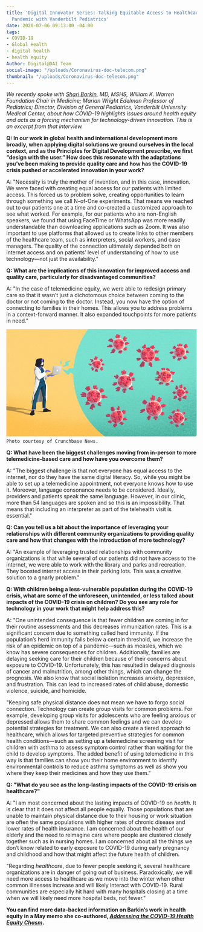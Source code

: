 ```yaml
---
title: 'Digital Innovator Series: Talking Equitable Access to Healthcare During COVID-19
  Pandemic with Vanderbilt Pediatrics'
date: 2020-07-06 09:13:00 -04:00
tags:
- COVID-19
- Global Health
- digital health
- health equity
Author: Digital@DAI Team
social-image: "/uploads/Coronavirus-doc-telecom.png"
thumbnail: "/uploads/Coronavirus-doc-telecom.png"
---
```


*We recently spoke with [Shari Barkin](https://www.childrenshospitalvanderbilt.org/doctors/barkin-shari), MD, MSHS, William K. Warren Foundation Chair in Medicine; Marian Wright Edelman Professor of Pediatrics; Director, Division of General Pediatrics, Vanderbilt University Medical Center, about how COVID-19 highlights issues around health equity and acts as a forcing mechanism for technology-driven innovation. This is an excerpt from that interview.*

<!--more-->

**Q: In our work in global health and international development more broadly, when applying digital solutions we ground ourselves in the local context, and as the Principles for Digital Development prescribe, we first “design with the user.” How does this resonate with the adaptations you’ve been making to provide quality care and how has the COVID-19 crisis pushed or accelerated innovation in your work?**

A: "Necessity is truly the mother of invention, and in this case, innovation. We were faced with creating equal access for our patients with limited access. This forced us to problem solve, creating opportunities to learn through something we call N-of-One experiments. That means we reached out to our patients one at a time and co-created a customized approach to see what worked. For example, for our patients who are non-English speakers, we found that using FaceTime or WhatsApp was more readily understandable than downloading applications such as Zoom. It was also important to use platforms that allowed us to create links to other members of the healthcare team, such as interpreters, social workers, and case managers. The quality of the connection ultimately depended both on internet access and on patients’ level of understanding of how to use technology—not just the availability."

**Q: What are the implications of this innovation for improved access and quality care, particularly for disadvantaged communities?**

A: "In the case of telemedicine equity, we were able to redesign primary care so that it wasn’t just a dichotomous choice between coming to the doctor or not coming to the doctor. Instead, you now have the option of connecting to families in their homes. This allows you to address problems in a context-forward manner. It also expanded touchpoints for more patients in need."

![Coronavirus-doc-telecom.png](/uploads/Coronavirus-doc-telecom.png)`Photo courtesy of Crunchbase News.`

**Q: What have been the biggest challenges moving from in-person to more telemedicine-based care and how have you overcome them?**

A: "The biggest challenge is that not everyone has equal access to the internet, nor do they have the same digital literacy. So, while you might be able to set up a telemedicine appointment, not everyone knows how to use it. Moreover, language consonance needs to be considered. Ideally, providers and patients speak the same language. However, in our clinic, more than 54 languages are spoken and so this is an impossibility. That means that including an interpreter as part of the telehealth visit is essential."

**Q: Can you tell us a bit about the importance of leveraging your relationships with different community organizations to providing quality care and how that changes with the introduction of more technology?**

A: "An example of leveraging trusted relationships with community organizations is that while several of our patients did not have access to the internet, we were able to work with the library and parks and recreation. They boosted internet access in their parking lots. This was a creative solution to a gnarly problem."

**Q: With children being a less-vulnerable population during the COVID-19 crisis, what are some of the unforeseen, unintended, or less talked about impacts of the COVID-19 crisis on children? Do you see any role for technology in your work that might help address this?**

A: "One unintended consequence is that fewer children are coming in for their routine assessments and this decreases immunization rates. This is a significant concern due to something called herd immunity. If the population’s herd immunity falls below a certain threshold, we increase the risk of an epidemic on top of a pandemic—such as measles, which we know has severe consequences for children. Additionally, families are delaying seeking care for their children because of their concerns about exposure to COVID-19. Unfortunately, this has resulted in delayed diagnosis of cancer and malnutrition, among other things, which can change the prognosis. We also know that social isolation increases anxiety, depression, and frustration. This can lead to increased rates of child abuse, domestic violence, suicide, and homicide.

"Keeping safe physical distance does not mean we have to forgo social connection. Technology can create group visits for common problems. For example, developing group visits for adolescents who are feeling anxious or depressed allows them to share common feelings and we can develop potential strategies for treatment. We can also create a tiered approach to healthcare, which allows for targeted preventive strategies for common health conditions—such as setting up a telemedicine screening visit for children with asthma to assess symptom control rather than waiting for the child to develop symptoms. The added benefit of using telemedicine in this way is that families can show you their home environment to identify environmental controls to reduce asthma symptoms as well as show you where they keep their medicines and how they use them."

**Q: "What do you see as the long-lasting impacts of the COVID-19 crisis on healthcare?"**

A: "I am most concerned about the lasting impacts of COVID-19 on *health*. It is clear that it does not affect all people equally. Those populations that are unable to maintain physical distance due to their housing or work situation are often the same populations with higher rates of chronic disease and lower rates of health insurance. I am concerned about the health of our elderly and the need to reimagine care where people are clustered closely together such as in nursing homes. I am concerned about all the things we don’t know related to early exposure to COVID-19 during early pregnancy and childhood and how that might affect the future health of children.

"Regarding *healthcare*, due to fewer people seeking it, several healthcare organizations are in danger of going out of business. Paradoxically, we will need more access to healthcare as we move into the winter when other common illnesses increase and will likely interact with COVID-19. Rural communities are especially hit hard with many hospitals closing at a time when we will likely need more hospital beds, not fewer."

**You can find more data-backed information on Barkin’s work in health equity in a May memo she co-authored, *[Addressing the COVID-19 Health Equity Chasm](https://www.vumc.org/health-policy/sites/default/files/COVID%20Memo%20-%20Equity.pdf)*.**